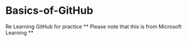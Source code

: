 # Basics-of-GitHub
Re Learning GitHub for practice
** Please note that this is from Microsoft Learning **
